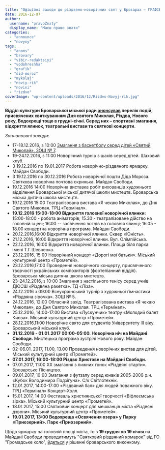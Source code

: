 ```yaml
---
title: "Офіційні заходи до різдвяно-новорічних свят у Броварах – ГРАФІК"
date: 2016-12-07
author: 
  username: "pravoZnaty"
  display_name: "Маєш право знати"
categories: 
  - "announce"
  - "novyny"
tags: 
  - "anons"
  - "brovary"
  - "vibir-redaktsiyi"
  - "vodohreshha"
  - "grafik"
  - "did-moroz"
  - "mykolaj"
  - "noviy-rik"
  - "novini"
  - "rizdvo"
coverImage: "wp-content/uploads/2016/12/Rizdvo-Novyj-rik.jpg"
---
```


**Відділ культури Броварської міської ради [анонсував](https://www.facebook.com/permalink.php?story_fbid=130674930753460&id=100014328607398) перелік подій, присвячених святкуванням Дня святого Миколая, Різдва, Нового року, Водохрещі тощо в грудні-січні. Серед них – спортивні змагання, відкриття ялинок, театральні вистави та святкові концерти.**

_Заплановані заходи:_

- 17-18.12.2016, з 10:00 [Змагання з баскетболу серед дітей «Святий Миколай». ЗОШ № 7](https://vk.com/mobi_basket?w=wall-77197202_383).
- 19-24.12.2016, з 11:00 Новорічний турнір з шахів серед дітей. Шаховий клуб.
- З 19.12.2016 по 19.01.2017 Робота новорічно-різдвяного ярмарку. Майдан Свободи.
- З 19.12.2016 по 30.12.2016 Робота новорічної пошти Діда Мороза. Святкова новорічна почтова скринька. Майдан Свободи.
- 19.12.2016 14:00 Новорічна виставка робіт вихованців художнього відділення Броварської міської дитячої школи мистецтв. Броварська міська дитяча школа мистецтв.
- 19.12.2016 15:00 Театралізована вистава «Я чекаю Миколая», до Дня Святого Миколая. ТРЦ «Термінал».
- **19.12.2016** **15:00-18:00 Відкриття головної новорічної ялинки:** 15:00-18:00 - робота аніматорів; 15.30 - театралізоване дійство на головній сцені; 16:00 -- засвічення вогнів на головній ялинці; 16.05 - 18.00 концертна новорічна програма. Майдан Свободи.
- 20.12.2016,16:00 Відкриття новорічної ялинки. Сквер «Юність».
- 21.12.2016, 16:00 Відкриття новорічної ялинки. Вул. Олімпійська.
- 22.12.2016, 16:00 Відкриття новорічної ялинки. Площа біля парка імені Т.Г.Шевченка.
- 23.12.2016, 15:00 Новорічний концерт «Дорогі мої батьки». Міський культурний центр «Прометей».
- 23.12.2016,17:00 Проведення новорічного концерту, присвяченого творчості українських композиторів (фортепіанний відділ). Броварська міська дитяча школа мистецтв.
- 23-24.12.2016, з 10:00 Змагання з настільного тенісу серед учнів ДЮСШ «Різдвяна ракетка». ТД «Ліза».
- 24.12.2016 з 09:00 Всеукраїнський турнір з художньої гімнастики «Різдвяна зірочка». ЗОШ № 5.
- 24.12.2016, 12:00 Обласний захід. Театралізована вистава «Я чекаю Миколая», до Дня Святого Миколая. ТРЦ «Термінал».
- 25.12.2016, 14:00-17:00 Вистава «Лускунчик» театру «Молодий балет Києва». Міський культурний центр «Прометей».
- 28.12.2016,11:00 Новорічне свято для студентів Університету ІІІ віку. Броварський міський клуб.
- **31.12.2016 - 01.01.2017 00:00-05:00. Новорічна ніч на Майдані Свободи.** Мистецька програма зустрічі Нового року. Майдан Свободи.
- 02-06.01. 2017, 11.00, 13.00 Проведення новорічних вистав для дітей. Міський культурний центр «Прометей».
- **07.01.2017, 16:00-18:00 Різдво Христове на Майдані Свободи.**
- 07.01.2017, 11:00 ХХ змагання з лижних гонок «Різдвяні старти». Броварське Лісництво.
- 09.01.2017, 10:00 Змагання з футзалу серед юнаків 2005-2006 р.н. «Кубок Володимира Подзігуна». С/к Світлотехнік.
- 12.01.2017, 14:00-17:00 «Різдвяний бал» для людей поважного віку. ТРЦ «Термінал» Концерт-Холл.
- 15.01.2017, 14:00 Фестиваль християнської творчості «Віфлеємська зірка». Міський культурний центр «Прометей».
- 18.01.2017, 15:00 Святковий концерт для мешканців міста «Різдвяні дзвони». Міський культурний центр «Прометей».
- **19.01.2017, 13:00 Водохреща «Освячення озера» у Парку «Приозерний». Парк «Приозерний»**.

Щодо ярмарку на головній площі міста, то з **19 грудня по 19 січня** на Майдані Свободи проводитимуть "Святковий різдвяний ярмарок" від ГО "Громадське коло", [йдеться](http://brovary-rada.gov.ua/documents/26288.html) у рішенні броварського виконкому.

